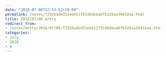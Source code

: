 ```yaml
---
date: "2018-07-06T22:53:52+10:00"
permalink: /notes/f2926aded31eeb11f9146deea6fb326aa39432aa.html
title: 2018/07/06 entry
redirect_from:
- /notes/entry/2018/07/06/f2926aded31eeb11f9146deea6fb326aa39432aa.html
categories:
- July
- 2018
- 6
---
```

